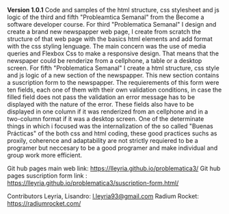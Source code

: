 **Version 1.0.1**
Code and samples of the html structure, css stylesheet and js logic of the third and fifth "Probleamtica Semanal" from the Become a software developer course. For third "Problematica Semanal" I design and create a brand new newspapper web page, I create from scratch the structure of that web page with the basics html elements and add format with the css styling lenguage. The main concern was the use of media queries and Flexbox Css to make a responsive design. That means that the newspaper could be renderize from a cellphone, a table or a desktop screen.
For fifth "Problematica Semanal" I create a html structure, css style and js logic of a new section of the newspapper. This new section contains a suscription form to the newspapper. The requierements of this form were ten fields, each one of them with their own validation conditions, in case the filled field does not pass the validation an error message has to be displayed with the nature of the error. These fields also have to be displayed in one column if it was renderized from an cellphone and in a two-column format if it was a desktop screen.
One of the determinate things in which i focused was the internalization of the so called "Buenas Prácticas" of the both css and html coding, these good practices suchs as proxily, coherence and adaptability are not strictly requiered to be a programer but neccesary to be a good programer and make individual and group work more efficient.

Git hub pages main web link: https://lleyria.github.io/problematica3/
Git hub pages suscription form link : https://lleyria.github.io/problematica3/suscription-form.html/

Contributors
Leyria, Lisandro: l.leyria93@gmail.com 
Radium Rocket: https://radiumrocket.com/

